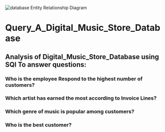 ![database Entity Relationship Diagram ](https://user-images.githubusercontent.com/82706698/163927760-6f00621a-e321-4117-bfef-15a00f814805.png)
<br>
# Query_A_Digital_Music_Store_Database
## Analysis of Digital_Music_Store_Database using SQl To answer questions:
### Who is the employee Respond to  the highest number of customers?
### Which artist has earned the most according to Invoice Lines?
### Which genre of music is popular among customers?
### Who is the best customer?

